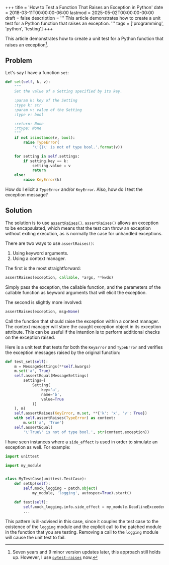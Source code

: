+++
title = 'How to Test a Function That Raises an Exception in Python'
date = 2018-03-11T00:00:00-06:00
lastmod = 2025-05-02T00:00:00-00:00
draft = false
description = '''
This article demonstrates how to create a unit test for a Python function that
raises an exception.
'''
tags = ['programming', 'python', 'testing']
+++

This article demonstrates how to create a unit test for a Python function that
raises an exception[^1].

## Problem

Let's say I have a function `set`:

```python
def set(self, k, v):
    """
    Set the value of a Setting specified by its key.

    :param k: key of the Setting
    :type k: str
    :param v: value of the Setting
    :type v: bool

    :return: None
    :rtype: None
    """
    if not isinstance(v, bool):
        raise TypeError(
            '\'{}\' is not of type bool.'.format(v))

    for setting in self.settings:
        if setting.key == k:
            setting.value = v
            return
    else:
        raise KeyError(k)
```

How do I elicit a `TypeError` and/or `KeyError`. Also, how do I test the
exception message?

## Solution

The solution is to use [`assertRaises()`][`assertRaises()`]. `assertRaises()`
allows an exception to be encapsulated, which means that the test can throw an
exception without exiting execution, as is normally the case for unhandled
exceptions.

There are two ways to use `assertRaises()`:

1. Using keyword arguments.
2. Using a context manager.

The first is the most straightforward:

```python
assertRaises(exception, callable, *args, **kwds)
```

Simply pass the exception, the callable function, and the parameters of the
callable function as keyword arguments that will elicit the exception.

The second is slightly more involved:

```python
assertRaises(exception, msg=None)
```

Call the function that should raise the exception within a context manager.
The context manager will store the caught exception object in its exception
attribute. This can be useful if the intention is to perform additional checks
on the exception raised.

Here is a unit test that tests for both the `KeyError` and `TypeError` and
verifies the exception messages raised by the original function:

```python
def test_set(self):
    m = MessageSettings(**self.kwargs)
    m.set('a', True)
    self.assertEqual(MessageSettings(
        settings=[
            Setting(
                key='a',
                name='b',
                value=True
            )]
    ), m)
    self.assertRaises(KeyError, m.set, **{'k': 'x', 'v': True})
    with self.assertRaises(TypeError) as context:
        m.set('a', 'True')
    self.assertEqual(
        '\'True\' is not of type bool.', str(context.exception))
```

I have seen instances where a `side_effect` is used in order to simulate an
exception as well. For example:

```python
import unittest

import my_module


class MyTestCase(unittest.TestCase):
    def setUp(self):
        self.mock_logging = patch.object(
            my_module, 'logging', autospec=True).start()

    def test(self):
        self.mock_logging.info.side_effect = my_module.DeadlineExceededError
        ...
```

This pattern is ill-advised in this case, since it couples the test case to the
existence of the `logging` module and the explicit call to the patched module
in the function that you are testing. Removing a call to the `logging` module
will cause the unit test to fail.

[^1]: Seven years and 9 minor version updates later, this approach still holds
up. However, I use [`pytest-raises`][`pytest-raises`] now.

[`assertRaises()`]: https://docs.python.org/dev/library/unittest.html#unittest.TestCase.assertRaises
[`pytest-raises`]: https://docs.pytest.org/en/stable/reference/reference.html#pytest-raises

